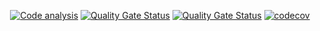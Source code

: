 <div align=center>

[![Code analysis](https://github.com/elmawardy/tageo-backend/actions/workflows/ci.yml/badge.svg?branch=main)](https://github.com/elmawardy/tageo-backend/actions?query=workflow%3ACI+branch%3Amain)
[![Quality Gate Status](https://sonarcloud.io/api/project_badges/measure?project=tageo-backend&metric=alert_status)](https://sonarcloud.io/summary/new_code?id=tageo-backend)
[![Quality Gate Status](https://img.shields.io/badge/license-GPL--3.0-green)](https://github.com/elmawardy/tageo-backend/blob/main/LICENSE)
[![codecov](https://codecov.io/gh/elmawardy/tageo-backend/branch/main/graph/badge.svg?token=YC1G04QQHE)](https://codecov.io/gh/elmawardy/tageo-backend)

</div>
